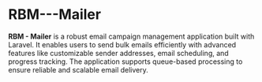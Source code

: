 # RBM---Mailer
**RBM - Mailer** is a robust email campaign management application built with Laravel. It enables users to send bulk emails efficiently with advanced features like customizable sender addresses, email scheduling, and progress tracking. The application supports queue-based processing to ensure reliable and scalable email delivery.
